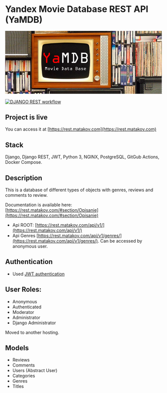 # Yandex Movie Database REST API (YaMDB)

<img src="https://raw.githubusercontent.com/matacoder/matacoder/main/yamdb2.png">

[![DJANGO REST workflow](https://github.com/matacoder/yamdb_final/actions/workflows/yamdb_workflow.yaml/badge.svg)](https://github.com/matacoder/yamdb_final/actions/workflows/yamdb_workflow.yaml)

## Project is live
You can access it at [https://rest.matakov.com](https://rest.matakov.com)

## Stack

Django, Django REST, JWT, Python 3, NGINX, PostgreSQL, GitGub Actions, Docker Compose.

## Description

This is a database of different types of objects with genres, reviews and comments to review.

Documentation is available here: [https://rest.matakov.com/#section/Opisanie](https://rest.matakov.com/#section/Opisanie)

- Api ROOT: [https://rest.matakov.com/api/v1/](https://rest.matakov.com/api/v1/)
- Api Genres [https://rest.matakov.com/api/v1/genres/](https://rest.matakov.com/api/v1/genres/). Can be accessed by anonymous user.

## Authentication

- Used [JWT authentication](https://rest.matakov.com/#section/Algoritm-registracii-polzovatelej)

## User Roles:

- Anonymous
- Authenticated
- Moderator
- Administrator
- Django Administrator

Moved to another hosting.
## Models

- Reviews
- Comments
- Users (Abstract User)
- Categories
- Genres
- Titles
